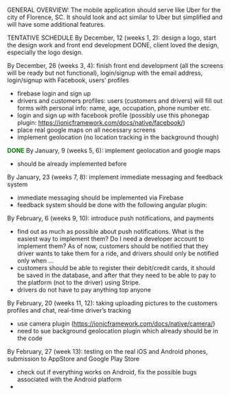 
GENERAL OVERVIEW:
The mobile application should serve like Uber for the city of Florence, SC. It should look and act similar to Uber but simplified and will have some additional features.

TENTATIVE SCHEDULE
By December, 12 (weeks 1, 2): design a logo, start the design work and front end development
DONE, client loved the design, especially the logo design.


By December, 26 (weeks 3, 4): finish front end development (all the screens will be ready but not functional), login/signup with the email address, login/signup with Facebook, users’ profiles
- firebase login and sign up 
- drivers and customers profiles: users (customers and drivers) will fill out forms with personal info: name, age, occupation, phone number etc.
- login and sign up with facebook profile (possibly use this phonegap plugin: https://ionicframework.com/docs/native/facebook/)
- place real google maps on all necessary screens
- implement geolocation (no location tracking in the background  though)

<b style="color: green">DONE</b> By January, 9 (weeks 5, 6): implement geolocation and google maps
- should be already implemented before


By January, 23 (weeks 7, 8): implement immediate messaging and feedback system
- immediate messaging should be implemented via Firebase
- feedback system should be done with the following angular plugin: 

By February, 6 (weeks 9, 10): introduce push notifications, and payments
- find out as much as possible about push notifications. What is the easiest way to implement them?  Do I need a developer account to implement them? As of now, customers should be notified that they driver wants to take them for a ride, and drivers should only be notified only when ...
- customers should be able to register their debit/credit cards, it should be saved in the database, and after that they need to be able to pay to the platform (not to the driver) using Stripe.
- drivers do not have to pay anything top anyone


By February, 20 (weeks 11, 12): taking uploading pictures to the customers profiles and chat, real-time driver’s tracking
- use camera plugin (https://ionicframework.com/docs/native/camera/)
- need to sue background geolocation plugin which already should be in the code


By February, 27 (week 13): testing on the real iOS and Android phones, submission to AppStore and Google Play Store
- check out if everything works on Android, fix the possible bugs associated with the Android platform
- 
